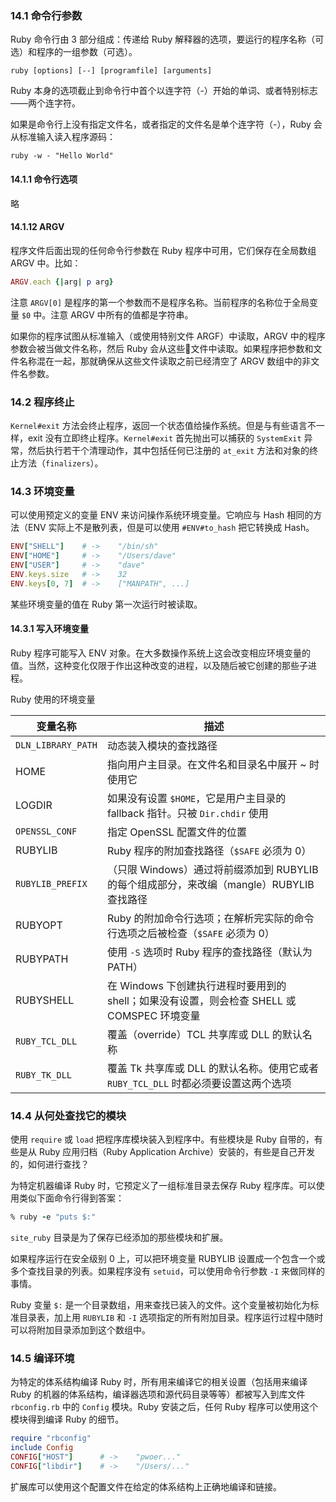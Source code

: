 ### 14.1 命令行参数

Ruby 命令行由 3 部分组成：传递给 Ruby 解释器的选项，要运行的程序名称（可选）和程序的一组参数（可选）。

```shell
ruby [options] [--] [programfile] [arguments]
```

Ruby 本身的选项截止到命令行中首个以连字符（-）开始的单词、或者特别标志——两个连字符。

如果是命令行上没有指定文件名，或者指定的文件名是单个连字符（-），Ruby 会从标准输入读入程序源码：

```shell
ruby -w - "Hello World"
```

#### 14.1.1 命令行选项

略

#### 14.1.12 ARGV

程序文件后面出现的任何命令行参数在 Ruby 程序中可用，它们保存在全局数组 ARGV 中。比如：

```ruby
ARGV.each {|arg| p arg}
```

注意 `ARGV[0]` 是程序的第一个参数而不是程序名称。当前程序的名称位于全局变量 `$0` 中。注意 ARGV 中所有的值都是字符串。

如果你的程序试图从标准输入（或使用特别文件 ARGF）中读取，ARGV 中的程序参数会被当做文件名称，然后 Ruby 会从这些文件中读取。如果程序把参数和文件名称混在一起，那就确保从这些文件读取之前已经清空了 ARGV 数组中的非文件名参数。

### 14.2 程序终止

`Kernel#exit` 方法会终止程序，返回一个状态值给操作系统。但是与有些语言不一样，exit 没有立即终止程序。`Kernel#exit` 首先抛出可以捕获的 `SystemExit` 异常，然后执行若干个清理动作，其中包括任何已注册的 `at_exit` 方法和对象的终止方法（`finalizers`）。

### 14.3 环境变量

可以使用预定义的变量 ENV 来访问操作系统环境变量。它响应与 Hash 相同的方法（ENV 实际上不是散列表，但是可以使用 `#ENV#to_hash` 把它转换成 Hash。

```ruby
ENV["SHELL"]	# ->	"/bin/sh"
ENV["HOME"]		# ->	"/Users/dave"
ENV["USER"]		# ->	"dave"
ENV.keys.size	# ->	32
ENV.keys[0, 7]	# ->	["MANPATH", ...]
```

某些环境变量的值在 Ruby 第一次运行时被读取。

#### 14.3.1 写入环境变量

Ruby 程序可能写入 ENV 对象。在大多数操作系统上这会改变相应环境变量的值。当然，这种变化仅限于作出这种改变的进程，以及随后被它创建的那些子进程。

Ruby 使用的环境变量

| 变量名称               | 描述                                       |
| ------------------ | ---------------------------------------- |
| `DLN_LIBRARY_PATH` | 动态装入模块的查找路径                              |
| HOME               | 指向用户主目录。在文件名和目录名中展开 ~ 时使用它               |
| LOGDIR             | 如果没有设置 `$HOME`，它是用户主目录的 fallback 指针。只被 `Dir.chdir` 使用 |
| `OPENSSL_CONF`     | 指定 OpenSSL 配置文件的位置                       |
| RUBYLIB            | Ruby 程序的附加查找路径（`$SAFE` 必须为 0）            |
| `RUBYLIB_PREFIX`   | （只限 Windows）通过将前缀添加到 RUBYLIB 的每个组成部分，来改编（mangle）RUBYLIB 查找路径 |
| RUBYOPT            | Ruby 的附加命令行选项；在解析完实际的命令行选项之后被检查（`$SAFE` 必须为 0） |
| RUBYPATH           | 使用 `-S` 选项时 Ruby 程序的查找路径（默认为 PATH）       |
| RUBYSHELL          | 在 Windows 下创建执行进程时要用到的 shell；如果没有设置，则会检查 SHELL 或 COMSPEC 环境变量 |
| `RUBY_TCL_DLL`     | 覆盖（override）TCL 共享库或 DLL 的默认名称           |
| `RUBY_TK_DLL`      | 覆盖 Tk 共享库或 DLL 的默认名称。使用它或者 `RUBY_TCL_DLL` 时都必须要设置这两个选项 |

### 14.4 从何处查找它的模块

使用 `require` 或 `load` 把程序库模块装入到程序中。有些模块是 Ruby 自带的，有些是从 Ruby 应用归档（Ruby Application Archive）安装的，有些是自己开发的，如何进行查找？

为特定机器编译 Ruby 时，它预定义了一组标准目录去保存 Ruby 程序库。可以使用类似下面命令行得到答案：

```ruby
% ruby -e "puts $:"
```

`site_ruby` 目录是为了保存已经添加的那些模块和扩展。

如果程序运行在安全级别 0 上，可以把环境变量 RUBYLIB 设置成一个包含一个或多个查找目录的列表。如果程序没有 `setuid`，可以使用命令行参数 `-I` 来做同样的事情。

Ruby 变量 `$:` 是一个目录数组，用来查找已装入的文件。这个变量被初始化为标准目录表，加上用 `RUBYLIB` 和 `-I` 选项指定的所有附加目录。程序运行过程中随时可以将附加目录添加到这个数组中。

### 14.5 编译环境

为特定的体系结构编译 Ruby 时，所有用来编译它的相关设置（包括用来编译 Ruby 的机器的体系结构，编译器选项和源代码目录等等）都被写入到库文件 `rbconfig.rb` 中的 `Config` 模块。Ruby 安装之后，任何 Ruby 程序可以使用这个模块得到编译 Ruby 的细节。

```ruby
require "rbconfig"
include Config
CONFIG["HOST"]		# ->	"pwoer..."
CONFIG["libdir"]	# ->	"/Users/..."
```

扩展库可以使用这个配置文件在给定的体系结构上正确地编译和链接。